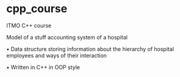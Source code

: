 # cpp_course
ITMO C++ course

Model of a stuff accounting system of a hospital

• Data structure storing information about the hierarchy of hospital employees and ways of their interaction

• Written in C++ in OOP style
